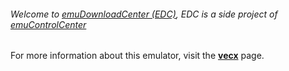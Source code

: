 ###### Welcome to [emuDownloadCenter (EDC)](https://github.com/PhoenixInteractiveNL/emuDownloadCenter/wiki/), EDC is a side project of [emuControlCenter](https://github.com/PhoenixInteractiveNL/emuControlCenter/wiki/)

For more information about this emulator, visit the [**vecx**](https://github.com/PhoenixInteractiveNL/emuDownloadCenter/wiki/Emulator-vecx#menu) page.
